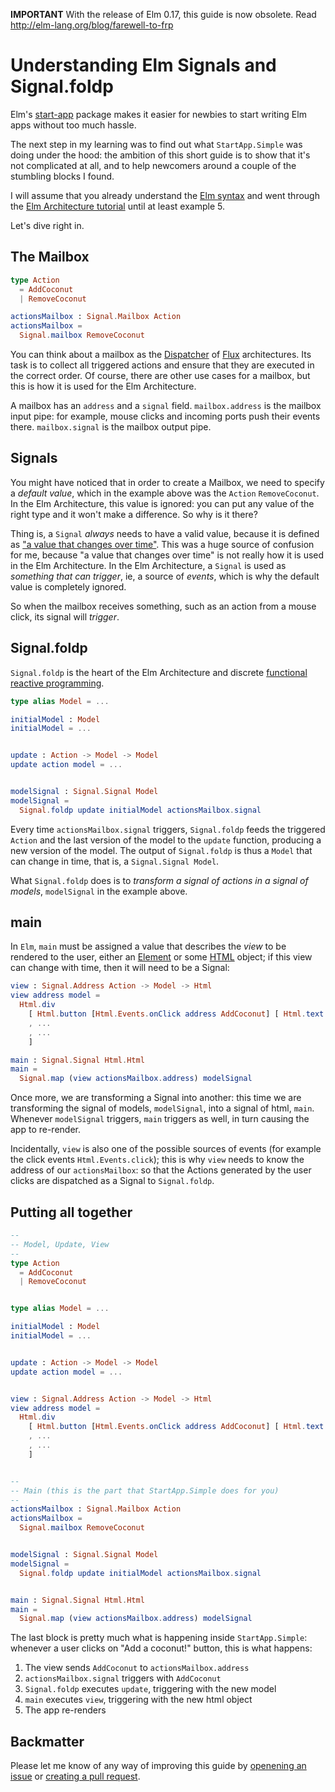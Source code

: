 
**IMPORTANT**
With the release of Elm 0.17, this guide is now obsolete.
Read http://elm-lang.org/blog/farewell-to-frp


Understanding Elm Signals and Signal.foldp
==========================================

Elm's [start-app](https://github.com/evancz/start-app) package makes it easier for newbies to start writing Elm apps without too much hassle.

The next step in my learning was to find out what `StartApp.Simple` was doing under the hood: the ambition of this short guide is to show that it's not complicated at all, and to help newcomers around a couple of the stumbling blocks I found.

I will assume that you already understand the [Elm syntax](http://elm-lang.org/docs/syntax) and went through the [Elm Architecture tutorial](https://github.com/evancz/elm-architecture-tutorial/) until at least example 5.

Let's dive right in.

The Mailbox
-----------
```elm
type Action
  = AddCoconut
  | RemoveCoconut

actionsMailbox : Signal.Mailbox Action
actionsMailbox =
  Signal.mailbox RemoveCoconut
```
You can think about a mailbox as the [Dispatcher](https://facebook.github.io/flux/docs/overview.html#a-single-dispatcher) of [Flux](https://facebook.github.io/flux/) architectures.
Its task is to collect all triggered actions and ensure that they are executed in the correct order.
Of course, there are other use cases for a mailbox, but this is how it is used for the Elm Architecture.

A mailbox has an `address` and a `signal` field.
`mailbox.address` is the mailbox input pipe: for example, mouse clicks and incoming ports push their events there.
`mailbox.signal` is the mailbox output pipe.


Signals
-------
You might have noticed that in order to create a Mailbox, we need to specify a _default value_, which in the example above was the `Action` `RemoveCoconut`.
In the Elm Architecture, this value is ignored: you can put any value of the right type and it won't make a difference.
So why is it there?

Thing is, a `Signal` _always_ needs to have a valid value, because it is defined as ["a value that changes over time"](http://package.elm-lang.org/packages/elm-lang/core/3.0.0/Signal).
This was a huge source of confusion for me, because "a value that changes over time" is not really how it is used in the Elm Architecture.
In the Elm Architecture, a `Signal` is used as _something that can trigger_, ie, a source of _events_, which is why the default value is completely ignored.

So when the mailbox receives something, such as an action from a mouse click, its signal will _trigger_.


Signal.foldp
------------
`Signal.foldp` is the heart of the Elm Architecture and discrete [functional reactive programming](https://en.wikipedia.org/wiki/Functional_reactive_programming).

```elm
type alias Model = ...

initialModel : Model
initialModel = ...


update : Action -> Model -> Model
update action model = ...


modelSignal : Signal.Signal Model
modelSignal =
  Signal.foldp update initialModel actionsMailbox.signal
```

Every time `actionsMailbox.signal` triggers, `Signal.foldp` feeds the triggered `Action` and the last version of the model to the `update` function, producing a new version of the model.
The output of `Signal.foldp` is thus a `Model` that can change in time, that is, a `Signal.Signal Model`.

What `Signal.foldp` does is to _transform a signal of actions in a signal of models_, `modelSignal` in the example above.


main
----
In `Elm`, `main` must be assigned a value that describes the _view_ to be rendered to the user, either an [Element](http://package.elm-lang.org/packages/elm-lang/core/3.0.0/Graphics-Element) or some [HTML](http://package.elm-lang.org/packages/evancz/elm-html/4.0.2/Html) object; if this view can change with time, then it will need to be a Signal:

```elm
view : Signal.Address Action -> Model -> Html
view address model =
  Html.div
    [ Html.button [Html.Events.onClick address AddCoconut] [ Html.text "Start timer!" ]
    , ...
    , ...
    ]

main : Signal.Signal Html.Html
main =
  Signal.map (view actionsMailbox.address) modelSignal
```

Once more, we are transforming a Signal into another: this time we are transforming the signal of models, `modelSignal`, into a signal of html, `main`.
Whenever `modelSignal` triggers, `main` triggers as well, in turn causing the app to re-render.

Incidentally, `view` is also one of the possible sources of events (for example the click events `Html.Events.click`); this is why `view` needs to know the address of our `actionsMailbox`: so that the Actions generated by the user clicks are dispatched as a Signal to `Signal.foldp`.


Putting all together
--------------------
```elm
--
-- Model, Update, View
--
type Action
  = AddCoconut
  | RemoveCoconut


type alias Model = ...

initialModel : Model
initialModel = ...


update : Action -> Model -> Model
update action model = ...


view : Signal.Address Action -> Model -> Html
view address model =
  Html.div
    [ Html.button [Html.Events.onClick address AddCoconut] [ Html.text "Add a coconut!" ]
    , ...
    , ...
    ]


--
-- Main (this is the part that StartApp.Simple does for you)
--
actionsMailbox : Signal.Mailbox Action
actionsMailbox =
  Signal.mailbox RemoveCoconut


modelSignal : Signal.Signal Model
modelSignal =
  Signal.foldp update initialModel actionsMailbox.signal


main : Signal.Signal Html.Html
main =
  Signal.map (view actionsMailbox.address) modelSignal
```

The last block is pretty much what is happening inside `StartApp.Simple`: whenever a user clicks on "Add a coconut!" button, this is what happens:

1. The view sends `AddCoconut` to `actionsMailbox.address`
1. `actionsMailbox.signal` triggers with `AddCoconut`
1. `Signal.foldp` executes `update`, triggering with the new model
1. `main` executes `view`, triggering with the new html object
1. The app re-renders


Backmatter
----------
Please let me know of any way of improving this guide by [openening an issue](https://github.com/xarvh/elm-understanding-foldp/issues) or [creating a pull request](https://github.com/xarvh/elm-understanding-foldp/pulls).
